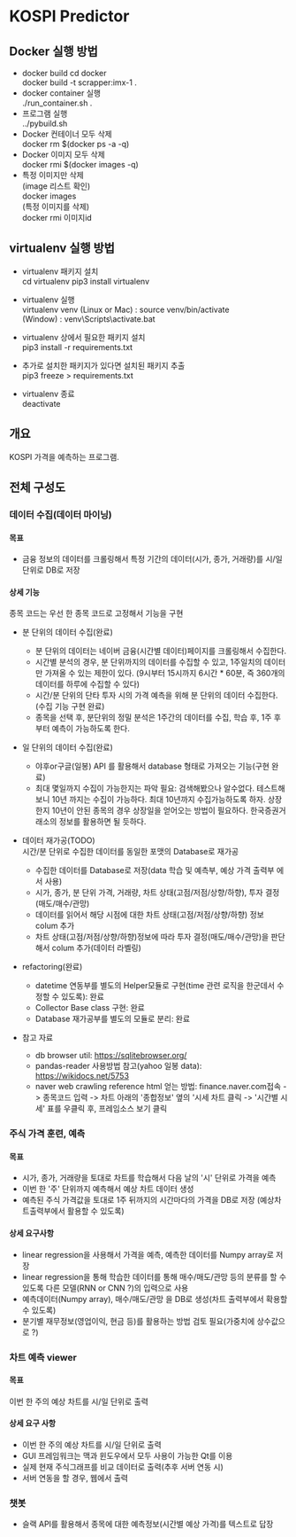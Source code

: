 # KOSPI Predictor

## Docker 실행 방법
- docker build
cd docker  
docker build -t scrapper:imx-1 .  
- docker container 실행  
./run_container.sh . 
- 프로그램 실행  
../pybuild.sh
 - Docker 컨테이너 모두 삭제  
 docker rm $(docker ps -a -q)
 - Docker 이미지 모두 삭제  
 docker rmi $(docker images -q)
 - 특정 이미지만 삭제  
 (image 리스트 확인)  
 docker images  
 (특정 이미지를 삭제)  
 docker rmi 이미지id  

## virtualenv 실행 방법
 - virtualenv 패키지 설치  
 cd virtualenv
 pip3 install virtualenv

 - virtualenv 실행  
 virtualenv venv
 (Linux or Mac) : source venv/bin/activate  
 (Window)       : venv\Scripts\activate.bat  
 
 - virtualenv 상에서 필요한 패키지 설치  
 pip3 install -r requirements.txt

 - 추가로 설치한 패키지가 있다면 설치된 패키지 추출  
 pip3 freeze > requirements.txt

 - virtualenv 종료  
 deactivate

## 개요
KOSPI 가격을 예측하는 프로그램.


## 전체 구성도
 ### 데이터 수집(데이터 마이닝)
 #### 목표
  - 금융 정보의 데이터를 크롤링해서 특정 기간의 데이터(시가, 종가, 거래량)를  시/일 단위로 DB로 저장
 #### 상세 기능
  종목 코드는 우선 한 종목 코드로 고정해서 기능을 구현
  * 분 단위의 데이터 수집(완료)
    - 분 단위의 데이터는 네이버 금융(시간별 데이터)페이지를 크롤링해서 수집한다.
    - 시간별 분석의 경우, 분 단위까지의 데이터를 수집할 수 있고, 1주일치의 데이터만 가져올 수 있는 제한이 있다.
      (9시부터 15시까지 6시간 * 60분, 즉 360개의 데이터를 하루에 수집할 수 있다)
    - 시간/분 단위의 단타 투자 시의 가격 예측을 위해 분 단위의 데이터 수집한다.(수집 기능 구현 완료)
    - 종목을 선택 후, 분단위의 정밀 분석은 1주간의 데이터를 수집, 학습 후, 1주 후부터 예측이 가능하도록 한다.
  
  * 일 단위의 데이터 수집(완료)
    - 야후or구글(일봉) API 를 활용해서 database 형태로 가져오는 기능(구현 완료)
    - 최대 몇일까지 수집이 가능한지는 파악 필요: 검색해봤으나 알수없다. 테스트해보니 10년 까지는 수집이 가능하다.
    최대 10년까지 수집가능하도록 하자. 상장한지 10년이 안된 종목의 경우 상장일을 얻어오는 방법이 필요하다.
    한국증권거래소의 정보를 활용하면 될 듯하다.
        
  * 데이터 재가공(TODO)  
  시간/분 단위로 수집한 데이터를 동일한 포맷의 Database로 재가공
    - 수집한 데이터를 Database로 저장(data 학습 및 예측부, 예상 가격 출력부 에서 사용)
    - 시가, 종가, 분 단위 가격, 거래량, 차트 상태(고점/저점/상향/하향), 투자 결정(매도/매수/관망)
    - 데이터를 읽어서 해당 시점에 대한 차트 상태(고점/저점/상향/하향) 정보 colum 추가
    - 차트 상태(고점/저점/상향/하향)정보에 따라 투자 결정(매도/매수/관망)을 판단해서 colum 추가(데이터 라벨링)
    
  * refactoring(완료)
    - datetime 연동부를 별도의 Helper모듈로 구현(time 관련 로직을 한군데서 수정할 수 있도록): 완료
    - Collector Base class 구현: 완료
    - Database 재가공부를 별도의 모듈로 분리: 완료
    
  * 참고 자료
    - db browser util: https://sqlitebrowser.org/
    - pandas-reader 사용방법 참고(yahoo 일봉 data): https://wikidocs.net/5753
    - naver web crawling reference html 얻는 방법: finance.naver.com접속 -> 종목코드 입력 -> 차트 아래의 '종합정보' 옆의 '시세 차트 클릭 -> '시간별 시세' 표를 우클릭 후, 프레임소스 보기 클릭

  
 ### 주식 가격 훈련, 예측
 #### 목표
  - 시가, 종가, 거래량을 토대로 차트를 학습해서 다음 날의 '시' 단위로 가격을 예측
  - 이번 한 '주' 단위까지 예측해서 예상 차트 데이터 생성
  - 예측된 주식 가격값을 토대로 1주 뒤까지의 시간마다의 가격을 DB로 저장 (예상차트출력부에서 활용할 수 있도록)
 #### 상세 요구사항
  - linear regression을 사용해서 가격을 예측, 예측한 데이터를 Numpy array로 저장
  - linear regression을 통해 학습한 데이터를 통해 매수/매도/관망 등의 분류를 할 수 있도록 다른 모델(RNN or CNN ?)의 입력으로 사용
  - 예측데이터(Numpy array), 매수/매도/관망 을 DB로 생성(차트 출력부에서 확용할 수 있도록)
  - 분기별 재무정보(영업이익, 현금 등)를 활용하는 방법 검토 필요(가중치에 상수값으로 ?)
  
  
 ### 차트 예측 viewer
 #### 목표
 이번 한 주의 예상 차트를 시/일 단위로 출력
 #### 상세 요구 사항
 - 이번 한 주의 예상 차트를 시/일 단위로 출력
 - GUI 프레임워크는 맥과 윈도우에서 모두 사용이 가능한 Qt를 이용
 - 실제 현재 주식그래프를 비교 데이터로 출력(추후 서버 연동 시)
 - 서버 연동을 할 경우, 웹에서 출력
  

 ### 챗봇
 - 슬랙 API를 활용해서 종목에 대한 예측정보(시간별 예상 가격)를 텍스트로 답장
